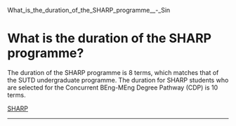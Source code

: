 What_is_the_duration_of_the_SHARP_programme__-_Sin



What is the duration of the SHARP programme?
============================================

The duration of the SHARP programme is 8 terms, which matches that of the SUTD undergraduate programme. The duration for SHARP students who are selected for the Concurrent BEng-MEng Degree Pathway (CDP) is 10 terms.

[SHARP](https://www.sutd.edu.sg/tag/sharp/)

---

